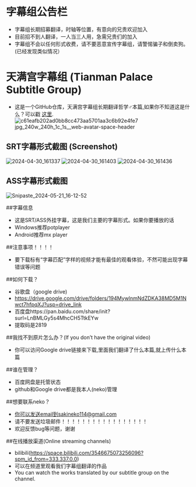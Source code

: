 # 字幕组公告栏
-  字幕组长期招募翻译，时轴等位置，有意向的兄贵欢迎加入
-  目前招不到人翻译，一人当三人用，急需兄贵们的加入
-  字幕组不会以任何形式收费，请不要恶意宣传字幕组，请警惕骗子和倒卖狗。(已经发现类似情况）

# 天满宫字幕组     (Tianman Palace Subtitle Group)
-  这是一个GitHub仓库，天满宫字幕组长期翻译哲学♂本篇,如果你不知道这是什么？可以戳 <a href="https://jump2.bdimg.com/p/9021541534">这里</a>.
![c61eafb202ad0bb8cc473aa5701aa3c6b92e4fe7 jpg_240w_240h_1c_1s__web-avatar-space-header](https://github.com/sakiNeko1/Tianman-Palace-Subtitle-Group/assets/167757545/9eeb0a9c-c4e0-432a-a02b-c0ca9039753a)

## SRT字幕形式截图   (Screenshot)
![2024-04-30_161337](https://github.com/sakiNeko1/-Tianman-Palace-Subtitle-Group-/assets/167757545/2bbe6c68-e6ad-41e7-9730-522ad4d37b63)
![2024-04-30_161403](https://github.com/sakiNeko1/-Tianman-Palace-Subtitle-Group-/assets/167757545/1ed40793-395b-4d37-b66d-30ded1d292b3)
![2024-04-30_161436](https://github.com/sakiNeko1/-Tianman-Palace-Subtitle-Group-/assets/167757545/1546f135-b00f-4415-a07a-40fa3796251f)

## ASS字幕形式截图 
![Snipaste_2024-05-21_16-12-52](https://github.com/sakiNeko1/Tianman-Palace-Subtitle-Group/assets/167757545/f03b074a-c578-45b5-a141-5ec951bd0bc0)

##字幕信息
-  这是SRT/ASS外挂字幕，这是我们主要的字幕形式。如果你要播放的话
-  Windows推荐potplayer
-  Android推荐mx player

##注意事项！！！！
-  要下载标有“字幕匹配”字样的视频才能有最佳的观看体验，不然可能出现字幕错误等问题

##如何下载？
-  谷歌盘（google drive)
-  https://drive.google.com/drive/folders/194MywlnmNdZDKA38MD5M1Nwct7hfpqXJ?usp=drive_link
-  百度盘https://pan.baidu.com/share/init?surl=LnBMLGy5s4MhcCH5TtkEYw
-  提取码是2819

##我找不到原片怎么办？(If you don’t have the original video)
-  你可以访问Google drive链接来下载,里面我们翻译了什么本篇,就上传什么本篇

##谁在管理？
- 百度网盘是托管状态
- github和Google drive都是我本人(neko)管理


##想要联系neko？
-  你可以发送email到sakineko114@gmail.com
-  请不要发送垃圾邮件！！！！！！！！！！！！！！！！！
-  欢迎反馈bug等问题，谢谢


##在线播放渠道(Online streaming channels)
-  bilibili(https://space.bilibili.com/3546675073256096?spm_id_from=333.337.0.0)
-  可以在频道里观看我们字幕组翻译的作品
-  You can watch the works translated by our subtitle group on the channel.
